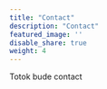 ```yaml
---
title: "Contact"
description: "Contact"
featured_image: ''
disable_share: true
weight: 4
---
```


Totok bude contact